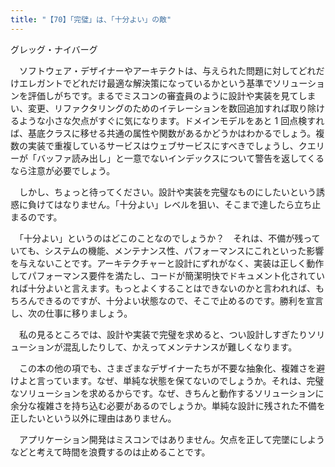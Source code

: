 ```yaml
---
title: "【70】「完璧」は、「十分よい」の敵"
---
```



グレッグ・ナイバーグ


　ソフトウェア・デザイナーやアーキテクトは、与えられた問題に対してどれだけエレガントでどれだけ最適な解決策になっているかという基準でソリューションを評価しがちです。まるでミスコンの審査員のように設計や実装を見てしまい、変更、リファクタリングのためのイテレーションを数回追加すれば取り除けるような小さな欠点がすぐに気になります。ドメインモデルをあと 1 回点検すれば、基底クラスに移せる共通の属性や関数があるかどうかはわかるでしょう。複数の実装で重複しているサービスはウェブサービスにすべきでしょうし、クエリーが「バッファ読み出し」と一意でないインデックスについて警告を返してくるなら注意が必要でしょう。

　しかし、ちょっと待ってください。設計や実装を完璧なものにしたいという誘惑に負けてはなりません。「十分よい」レベルを狙い、そこまで達したら立ち止まるのです。

　「十分よい」というのはどこのことなのでしょうか？　それは、不備が残っていても、システムの機能、メンテナンス性、パフォーマンスにこれといった影響を与えないことです。アーキテクチャーと設計にずれがなく、実装は正しく動作してパフォーマンス要件を満たし、コードが簡潔明快でドキュメント化されていれば十分よいと言えます。もっとよくすることはできないのかと言われれば、もちろんできるのですが、十分よい状態なので、そこで止めるのです。勝利を宣言し、次の仕事に移りましょう。

　私の見るところでは、設計や実装で完璧を求めると、つい設計しすぎたりソリューションが混乱したりして、かえってメンテナンスが難しくなります。

　この本の他の項でも、さまざまなデザイナーたちが不要な抽象化、複雑さを避けよと言っています。なぜ、単純な状態を保てないのでしょうか。それは、完璧なソリューションを求めるからです。なぜ、きちんと動作するソリューションに余分な複雑さを持ち込む必要があるのでしょうか。単純な設計に残された不備を正したいという以外に理由はありません。

　アプリケーション開発はミスコンではありません。欠点を正して完墜にしようなどと考えて時間を浪費するのは止めることです。
